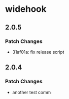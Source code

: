 # widehook

## 2.0.5

### Patch Changes

- 31af01a: fix release script

## 2.0.4

### Patch Changes

- another test comm
